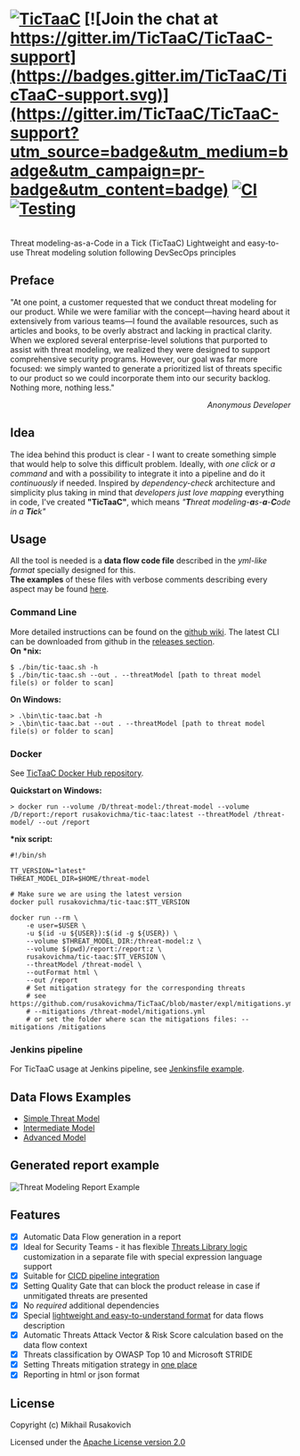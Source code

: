 # [![TicTaaC](https://raw.githubusercontent.com/rusakovichma/TicTaaC/master/etc/tic-taac-logo-40per.png)](https://github.com/rusakovichma/TicTaaC) [![Join the chat at https://gitter.im/TicTaaC/TicTaaC-support](https://badges.gitter.im/TicTaaC/TicTaaC-support.svg)](https://gitter.im/TicTaaC/TicTaaC-support?utm_source=badge&utm_medium=badge&utm_campaign=pr-badge&utm_content=badge) [![CI](https://github.com/rusakovichma/TicTaaC/actions/workflows/ci.yml/badge.svg)](https://github.com/rusakovichma/TicTaaC/actions/workflows/ci.yml) [![Testing](https://github.com/rusakovichma/TicTaaC/actions/workflows/tests.yml/badge.svg)](https://github.com/rusakovichma/TicTaaC/actions/workflows/tests.yml)
<br> Threat modeling-as-a-Code in a Tick (TicTaaC)
Lightweight and easy-to-use Threat modeling solution following DevSecOps principles

## Preface
"At one point, a customer requested that we conduct threat modeling for our product. While we were familiar with the concept—having heard about it extensively from various teams—I found the available resources, such as articles and books, to be overly abstract and lacking in practical clarity. When we explored several enterprise-level solutions that purported to assist with threat modeling, we realized they were designed to support comprehensive security programs. However, our goal was far more focused: we simply wanted to generate a prioritized list of threats specific to our product so we could incorporate them into our security backlog. Nothing more, nothing less."
<p align="right"><em>Anonymous Developer</em></p>

## Idea
The idea behind this product is clear - I want to create something simple that would help to solve this difficult problem.
Ideally, with <em>one click</em> or <em>a command</em> and with a possibility to integrate it into a pipeline and do it <em>continuously</em> if needed. Inspired by <em>dependency-check</em> architecture and simplicity plus taking in mind that <em>developers just love mapping</em> everything in code, I've created <strong>"TicTaaC"</strong>, which means <em>"<strong>T</strong>hreat modeling-<strong>a</strong>s-<strong>a</strong>-<strong>C</strong>ode in a <strong>Tic</strong>k"</em>

## Usage
All the tool is needed is a <strong>data flow code file</strong> described in the <em>yml-like format</em> specially designed for this.<br>
<strong>The examples</strong> of these files with verbose comments describing every aspect may be found [here](https://github.com/rusakovichma/TicTaaC/tree/master/expl). <br>

### Command Line
More detailed instructions can be found on the
[github wiki](https://github.com/rusakovichma/TicTaaC/wiki).
The latest CLI can be downloaded from github in the [releases section](https://github.com/rusakovichma/TicTaaC/releases). <br>
<strong>On *nix:</strong>
```
$ ./bin/tic-taac.sh -h
$ ./bin/tic-taac.sh --out . --threatModel [path to threat model file(s) or folder to scan]
```
<strong>On Windows:</strong>
```
> .\bin\tic-taac.bat -h
> .\bin\tic-taac.bat --out . --threatModel [path to threat model file(s) or folder to scan]
```

### Docker
See [TicTaaC Docker Hub repository](https://hub.docker.com/r/rusakovichma/tic-taac).

<strong>Quickstart on Windows:</strong>
```
> docker run --volume /D/threat-model:/threat-model --volume /D/report:/report rusakovichma/tic-taac:latest --threatModel /threat-model/ --out /report
```

<strong>*nix script:</strong>
```console
#!/bin/sh

TT_VERSION="latest"
THREAT_MODEL_DIR=$HOME/threat-model

# Make sure we are using the latest version
docker pull rusakovichma/tic-taac:$TT_VERSION

docker run --rm \
    -e user=$USER \
    -u $(id -u ${USER}):$(id -g ${USER}) \
    --volume $THREAT_MODEL_DIR:/threat-model:z \
    --volume $(pwd)/report:/report:z \
    rusakovichma/tic-taac:$TT_VERSION \
    --threatModel /threat-model \
    --outFormat html \
    --out /report
    # Set mitigation strategy for the corresponding threats
    # see https://github.com/rusakovichma/TicTaaC/blob/master/expl/mitigations.yml 
    # --mitigations /threat-model/mitigations.yml 
    # or set the folder where scan the mitigations files: --mitigations /mitigations
```
### Jenkins pipeline
For TicTaaC usage at Jenkins pipeline, see [Jenkinsfile example](https://github.com/rusakovichma/TicTaaC/blob/master/cicd/Jenkinsfile).

## Data Flows Examples
* [Simple Threat Model](https://github.com/rusakovichma/TicTaaC/blob/master/expl/simpest-threat-model.yml)
* [Intermediate Model](https://github.com/rusakovichma/TicTaaC/blob/master/expl/intermediate-threat-model.yml)
* [Advanced Model](https://github.com/rusakovichma/TicTaaC/blob/master/expl/advanced-threat-model.yml)

## Generated report example
![Threat Modeling Report Example](https://raw.githubusercontent.com/rusakovichma/TicTaaC/master/etc/threat-modeling-report-example.png)

## Features
* [x] Automatic Data Flow generation in a report
* [x] Ideal for Security Teams - it has flexible [Threats Library logic](https://github.com/rusakovichma/TicTaaC/blob/master/src/main/resources/threats-library/default-threats-library.yml) customization in a separate file with special expression language support
* [x] Suitable for [CICD pipeline integration](https://github.com/rusakovichma/TicTaaC/blob/master/cicd/Jenkinsfile)
* [X] Setting Quality Gate that can block the product release in case if unmitigated threats are presented
* [x] No *required* additional dependencies
* [x] Special [lightweight and easy-to-understand format](https://github.com/rusakovichma/TicTaaC/blob/master/expl/simpest-threat-model.yml) for data flows description
* [x] Automatic Threats Attack Vector & Risk Score calculation based on the data flow context
* [x] Threats classification by OWASP Top 10 and Microsoft STRIDE
* [x] Setting Threats mitigation strategy in [one place](https://github.com/rusakovichma/TicTaaC/blob/master/expl/mitigations.yml)
* [x] Reporting in html or json format

## License

Copyright (c) Mikhail Rusakovich

Licensed under the [Apache License version 2.0](LICENSE)
